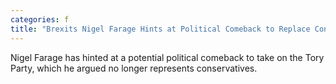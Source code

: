 ```yaml
---
categories: f
title: "Brexits Nigel Farage Hints at Political Comeback to Replace Conservative Party"
---
```

Nigel Farage has hinted at a potential political comeback to take on the Tory Party, which he argued no longer represents conservatives.